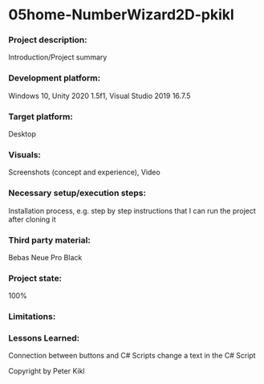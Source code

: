 # 05home-NumberWizard2D-pkikl

### Project description: 
Introduction/Project summary 

### Development platform: 
Windows 10, Unity 2020 1.5f1, Visual Studio 2019 16.7.5

### Target platform: 
Desktop 

### Visuals: 
Screenshots (concept and experience), Video

### Necessary setup/execution steps: 
Installation process, e.g. step by step instructions that I can run the project after cloning it

### Third party material: 
Bebas Neue Pro Black

### Project state: 
100%

### Limitations: 

### Lessons Learned: 
Connection between buttons and C# Scripts
change a text in the C# Script

Copyright by Peter Kikl
